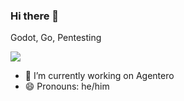 ### Hi there 👋

Godot, Go, Pentesting

![](https://komarev.com/ghpvc/?username=kidandcat)


- 🔭 I’m currently working on Agentero
- 😄 Pronouns: he/him
